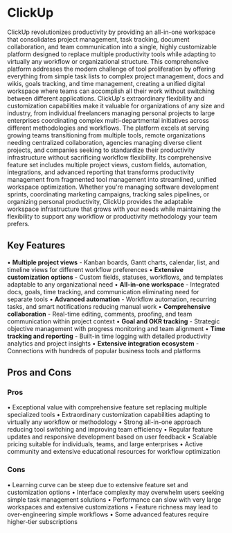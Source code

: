 # ClickUp

ClickUp revolutionizes productivity by providing an all-in-one workspace that consolidates project management, task tracking, document collaboration, and team communication into a single, highly customizable platform designed to replace multiple productivity tools while adapting to virtually any workflow or organizational structure. This comprehensive platform addresses the modern challenge of tool proliferation by offering everything from simple task lists to complex project management, docs and wikis, goals tracking, and time management, creating a unified digital workspace where teams can accomplish all their work without switching between different applications. ClickUp's extraordinary flexibility and customization capabilities make it valuable for organizations of any size and industry, from individual freelancers managing personal projects to large enterprises coordinating complex multi-departmental initiatives across different methodologies and workflows. The platform excels at serving growing teams transitioning from multiple tools, remote organizations needing centralized collaboration, agencies managing diverse client projects, and companies seeking to standardize their productivity infrastructure without sacrificing workflow flexibility. Its comprehensive feature set includes multiple project views, custom fields, automation, integrations, and advanced reporting that transforms productivity management from fragmented tool management into streamlined, unified workspace optimization. Whether you're managing software development sprints, coordinating marketing campaigns, tracking sales pipelines, or organizing personal productivity, ClickUp provides the adaptable workspace infrastructure that grows with your needs while maintaining the flexibility to support any workflow or productivity methodology your team prefers.

## Key Features

• **Multiple project views** - Kanban boards, Gantt charts, calendar, list, and timeline views for different workflow preferences
• **Extensive customization options** - Custom fields, statuses, workflows, and templates adaptable to any organizational need
• **All-in-one workspace** - Integrated docs, goals, time tracking, and communication eliminating need for separate tools
• **Advanced automation** - Workflow automation, recurring tasks, and smart notifications reducing manual work
• **Comprehensive collaboration** - Real-time editing, comments, proofing, and team communication within project context
• **Goal and OKR tracking** - Strategic objective management with progress monitoring and team alignment
• **Time tracking and reporting** - Built-in time logging with detailed productivity analytics and project insights
• **Extensive integration ecosystem** - Connections with hundreds of popular business tools and platforms

## Pros and Cons

### Pros
• Exceptional value with comprehensive feature set replacing multiple specialized tools
• Extraordinary customization capabilities adapting to virtually any workflow or methodology
• Strong all-in-one approach reducing tool switching and improving team efficiency
• Regular feature updates and responsive development based on user feedback
• Scalable pricing suitable for individuals, teams, and large enterprises
• Active community and extensive educational resources for workflow optimization

### Cons
• Learning curve can be steep due to extensive feature set and customization options
• Interface complexity may overwhelm users seeking simple task management solutions
• Performance can slow with very large workspaces and extensive customizations
• Feature richness may lead to over-engineering simple workflows
• Some advanced features require higher-tier subscriptions